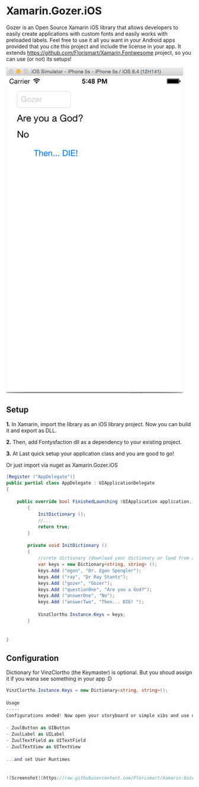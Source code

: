 Xamarin.Gozer.iOS
=============

Gozer is an Open Source Xamarin iOS library that allows developers to easily create applications with custom fonts and easily works  with preloaded labels. Feel free to use it all you want in your Android apps provided that you cite this project and include the license in your app.
It extends https://github.com/Florismart/Xamarin.Fontwesome project, so you can use (or not) its setups!

![Screenshot](https://github.com/Florismart/Xamarin.Gozer.iOS/blob/master/screen-app.png)


Setup
-----
__1.__ In Xamarin, import the library as an iOS library project. Now you can build it and export as DLL.

__2.__ Then, add Fontysfaction dll as a dependency to your existing project.

__3.__ At Last quick setup your application class and you are good to go!

Or just import via nuget as Xamarin.Gozer.iOS

```C#
[Register ("AppDelegate")]
public partial class AppDelegate : UIApplicationDelegate
{

    public override bool FinishedLaunching (UIApplication application, NSDictionary launchOptions)
		{
			InitDictionary ();
			//...
			return true;
		}
		
		private void InitDictionary ()
		{
			//crete dictionary (download your dictionary or load from assets..)
			var keys = new Dictionary<string, string> ();
			keys.Add ("egon", "Dr. Egon Spengler");
			keys.Add ("ray", "Dr Ray Stantz");
			keys.Add ("gozer", "Gozer");
			keys.Add ("questionOne", "Are you a God?");
			keys.Add ("answerOne", "No");
			keys.Add ("answerTwo", "Then... DIE! ");

			VinzClortho.Instance.Keys = keys;
		}
		
		
}
```

Configuration
-----
Dictionary for VinzClortho (the Keymaster) is optional. But you shoud assign it if you wana see something in your app :D
```C#
VinzClortho.Instance.Keys = new Dictionary<string, string>();

Usage
-----
Configurations ended! Now open your storyboard or simple xibs and use our 

- ZuulButton as UIButton
- ZuulLabel as UILabel
- ZuulTextField as UITextField
- ZuulTextView as UITextView

...and set User Runtimes


![Screenshot](https://raw.githubusercontent.com/Florismart/Xamarin.Gozer.iOS/master/runtime_attrbutes.png)

